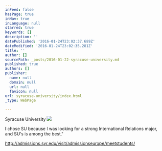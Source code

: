 ```yaml
---
inFeed: false
hasPage: true
inNav: true
inLanguage: null
starred: true
keywords: []
description: ''
datePublished: '2016-01-24T23:02:37.689Z'
dateModified: '2016-01-24T23:02:35.281Z'
title: ''
author: []
sourcePath: _posts/2016-01-22-syracuse-university.md
published: true
authors: []
publisher:
  name: null
  domain: null
  url: null
  favicon: null
url: syracuse-university/index.html
_type: WebPage

---
```

Syracuse University
![](https://s3-us-west-2.amazonaws.com/the-grid-img/p/f79dea595d1a45650eda15c56221f5e9a971c13b.jpg)

I chose SU because I was looking for a strong International Relations major, and SU's is among the best."

http://admissions.syr.edu/visit/admissionseurope/meetstudents/